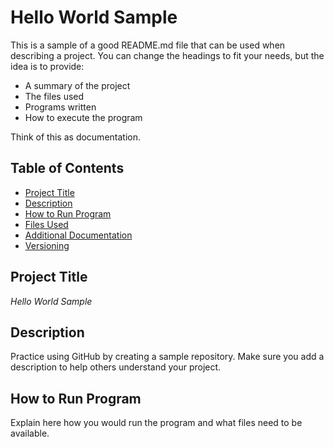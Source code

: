 

# Hello World Sample

This is a sample of a good README.md file that can be used when describing a project. 
You can change the headings to fit your needs, but the idea is to provide:
- A summary of the project
- The files used
- Programs written
- How to execute the program

Think of this as documentation.

## Table of Contents
- [Project Title](#project-title)
- [Description](#description)
- [How to Run Program](#how-to-run-program)
- [Files Used](#files-used)
- [Additional Documentation](#additional-documentation)
- [Versioning](#versioning)

## Project Title
*Hello World Sample*

## Description
Practice using GitHub by creating a sample repository. 
Make sure you add a description to help others understand your project.

## How to Run Program
Explain here how you would run the program and what files need to be available.




